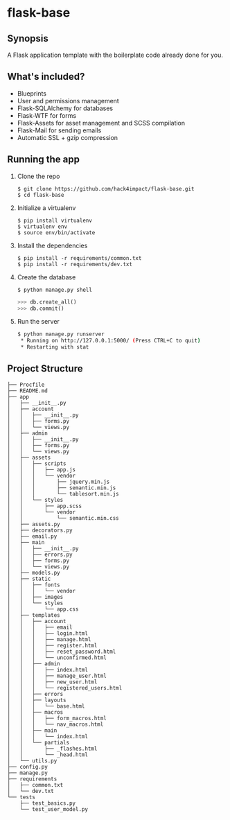 # flask-base

## Synopsis

A Flask application template with the boilerplate code already done for you.

## What's included?

* Blueprints
* User and permissions management
* Flask-SQLAlchemy for databases
* Flask-WTF for forms
* Flask-Assets for asset management and SCSS compilation
* Flask-Mail for sending emails
* Automatic SSL + gzip compression

## Running the app

1. Clone the repo

    ```
    $ git clone https://github.com/hack4impact/flask-base.git
    $ cd flask-base
    ```

2. Initialize a virtualenv

    ```
    $ pip install virtualenv
    $ virtualenv env
    $ source env/bin/activate
    ```

3. Install the dependencies

    ```
    $ pip install -r requirements/common.txt
    $ pip install -r requirements/dev.txt
    ```

4. Create the database

    ```
    $ python manage.py shell
    ```

    ```python
    >>> db.create_all()
    >>> db.commit()
    ```

5. Run the server

    ```bash
    $ python manage.py runserver
     * Running on http://127.0.0.1:5000/ (Press CTRL+C to quit)
     * Restarting with stat
    ```

## Project Structure


```
├── Procfile
├── README.md
├── app
│   ├── __init__.py
│   ├── account
│   │   ├── __init__.py
│   │   ├── forms.py
│   │   └── views.py
│   ├── admin
│   │   ├── __init__.py
│   │   ├── forms.py
│   │   └── views.py
│   ├── assets
│   │   ├── scripts
│   │   │   ├── app.js
│   │   │   └── vendor
│   │   │       ├── jquery.min.js
│   │   │       ├── semantic.min.js
│   │   │       └── tablesort.min.js
│   │   └── styles
│   │       ├── app.scss
│   │       └── vendor
│   │           └── semantic.min.css
│   ├── assets.py
│   ├── decorators.py
│   ├── email.py
│   ├── main
│   │   ├── __init__.py
│   │   ├── errors.py
│   │   ├── forms.py
│   │   └── views.py
│   ├── models.py
│   ├── static
│   │   ├── fonts
│   │   │   └── vendor
│   │   ├── images
│   │   └── styles
│   │       └── app.css
│   ├── templates
│   │   ├── account
│   │   │   ├── email
│   │   │   ├── login.html
│   │   │   ├── manage.html
│   │   │   ├── register.html
│   │   │   ├── reset_password.html
│   │   │   └── unconfirmed.html
│   │   ├── admin
│   │   │   ├── index.html
│   │   │   ├── manage_user.html
│   │   │   ├── new_user.html
│   │   │   └── registered_users.html
│   │   ├── errors
│   │   ├── layouts
│   │   │   └── base.html
│   │   ├── macros
│   │   │   ├── form_macros.html
│   │   │   └── nav_macros.html
│   │   ├── main
│   │   │   └── index.html
│   │   └── partials
│   │       ├── _flashes.html
│   │       └── _head.html
│   └── utils.py
├── config.py
├── manage.py
├── requirements
│   ├── common.txt
│   └── dev.txt
└── tests
    ├── test_basics.py
    └── test_user_model.py
```
